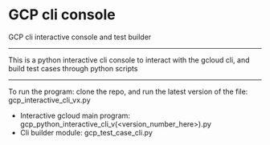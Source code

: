 # GCP cli console
GCP cli interactive console and test builder

---------------------------------------------------------

This is a python interactive cli console to interact with the gcloud cli, and build test cases through python scripts

----------------------------------------------------------

To run the program: clone the repo, and run the latest version of the file: gcp_interactive_cli_vx.py

 - Interactive gcloud main program: gcp_python_interactive_cli_v(<version_number_here>).py
 - Cli builder module: gcp_test_case_cli.py
